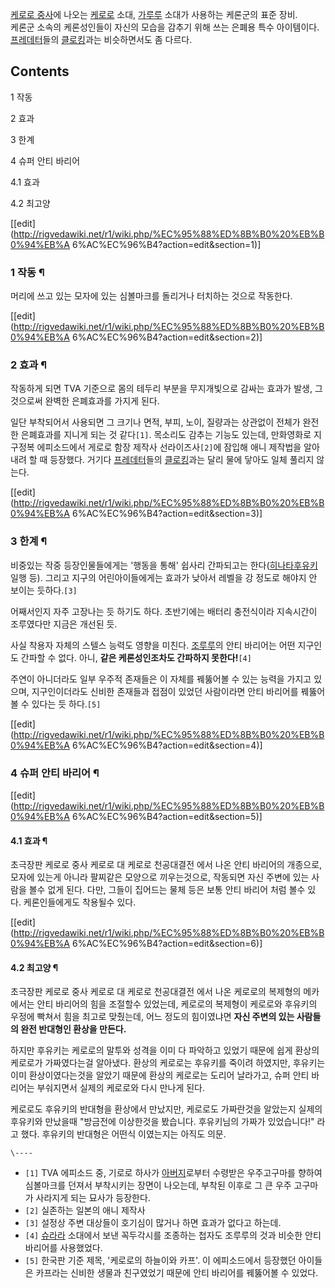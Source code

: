 [케로로 중사](%EC%BC%80%EB%A1%9C%EB%A1%9C%20%EC%A4%91%EC%82%AC.md)에 나오는
[케로로](%EC%BC%80%EB%A1%9C%EB%A1%9C.md) 소대,
[가루루](%EA%B0%80%EB%A3%A8%EB%A3%A8.md) 소대가 사용하는 케론군의 표준 장비.  
케론군 소속의 케론성인들이 자신의 모습을 감추기 위해 쓰는 은폐용 특수 아이템이다.
[프레데터](%ED%94%84%EB%A0%88%EB%8D%B0%ED%84%B0.md)들의
[클로킹](%ED%81%B4%EB%A1%9C%ED%82%B9.md)과는 비슷하면서도 좀 다르다.

## Contents

    

1 작동

2 효과

3 한계

4 슈퍼 안티 바리어

    

4.1 효과

4.2 최고양

[[edit](http://rigvedawiki.net/r1/wiki.php/%EC%95%88%ED%8B%B0%20%EB%B0%94%EB%A
6%AC%EC%96%B4?action=edit&section=1)]

### 1 작동 ¶

머리에 쓰고 있는 모자에 있는 심볼마크를 돌리거나 터치하는 것으로 작동한다.

[[edit](http://rigvedawiki.net/r1/wiki.php/%EC%95%88%ED%8B%B0%20%EB%B0%94%EB%A
6%AC%EC%96%B4?action=edit&section=2)]

### 2 효과 ¶

작동하게 되면 TVA 기준으로 몸의 테두리 부분을 무지개빛으로 감싸는 효과가 발생, 그것으로써 완벽한 은폐효과를 가지게 된다.

  

일단 부착되어서 사용되면 그 크기나 면적, 부피, 노이, 질량과는 상관없이 전체가 완전한 은폐효과를 지니게 되는 것 같다`[1]`. 목소리도
감추는 기능도 있는데, 만화영화로 지구정복 에피소드에서 게로로 함장 제작사 선라이즈사`[2]`에 잠입해 애니 제작법을 알아내려 할 때
등장했다. 거기다 [프레데터](%ED%94%84%EB%A0%88%EB%8D%B0%ED%84%B0.md)들의
[클로킹](%ED%81%B4%EB%A1%9C%ED%82%B9.md)과는 달리 물에 닿아도 일체 풀리지 않는다.

[[edit](http://rigvedawiki.net/r1/wiki.php/%EC%95%88%ED%8B%B0%20%EB%B0%94%EB%A
6%AC%EC%96%B4?action=edit&section=3)]

### 3 한계 ¶

비중있는 작중 등장인물들에게는 '행동을 통해' 쉽사리 간파되고는 한다([히나타후유키](%ED%9E%88%EB%82%98%ED%83%80%20%ED%9B%84%EC%9C%A0%ED%82%A4.md) 일행 등).
그리고 지구의 어린아이들에게는 효과가 낮아서 레벨을 강 정도로 해야지 안 보이는 듯하다.`[3]`

  

어째서인지 자주 고장나는 듯 하기도 하다. 초반기에는 배터리 충전식이라 지속시간이 조루였다만 지금은 개선된 듯.

  

사실 착용자 자체의 스텔스 능력도 영향을 미친다. [조루루](%EC%A1%B0%EB%A3%A8%EB%A3%A8.md)의 안티 바리어는
어떤 지구인도 간파할 수 없다. 아니, **같은 케론성인조차도 간파하지 못한다!**`[4]`

  

주연이 아니더라도 일부 우주적 존재들은 이 자체를 꿰뚫어볼 수 있는 능력을 가지고 있으며, 지구인이더라도 신비한 존재들과 접점이 있었던
사람이라면 안티 바리어를 꿰뚫어볼 수 있다는 듯 하다.`[5]`

  

[[edit](http://rigvedawiki.net/r1/wiki.php/%EC%95%88%ED%8B%B0%20%EB%B0%94%EB%A
6%AC%EC%96%B4?action=edit&section=4)]

### 4 슈퍼 안티 바리어 ¶

[[edit](http://rigvedawiki.net/r1/wiki.php/%EC%95%88%ED%8B%B0%20%EB%B0%94%EB%A
6%AC%EC%96%B4?action=edit&section=5)]

#### 4.1 효과 ¶

초극장판 케로로 중사 케로로 대 케로로 천공대결전 에서 나온 안티 바리어의 개종으로, 모자에 있는게 아니라 팔찌같은 모양으로 끼우는것으로,
작동되면 자신 주변에 있는 사람을 볼수 없게 된다. 다만, 그들이 집어드는 물체 등은 보통 안티 바리어 처럼 볼수 있다. 케론인들에게도
착용될수 있다.

[[edit](http://rigvedawiki.net/r1/wiki.php/%EC%95%88%ED%8B%B0%20%EB%B0%94%EB%A
6%AC%EC%96%B4?action=edit&section=6)]

#### 4.2 최고양 ¶

초극장판 케로로 중사 케로로 대 케로로 천공대결전 에서 나온 케로로의 복제형의 메카에서는 안티 바리어의 힘을 조절할수 있었는데, 케로로의
복제형이 케로로와 후유키의 우정에 빡쳐서 힘을 최고로 맞췄는데, 어느 정도의 힘이였냐면 **자신 주변의 있는 사람들의 완전 반대형인 환상을
만든다.**

  

하지만 후유키는 케로로의 말투와 성격을 이미 다 파악하고 있었기 때문에 쉽게 환상의 케로로가 가짜였다는걸 알아냈다. 환상의 케로로는 후유키를
죽이려 하였지만, 후유키는 이미 환상이였다는것을 알았기 때문에 환상의 케로로는 도리어 날라가고, 슈퍼 안티 바리어는 부숴지면서 실제의
케로로와 다시 만나게 된다.

  

케로로도 후유키의 반대형을 환상에서 만났지만, 케로로도 가짜란것을 알았는지 실제의 후유키와 만났을때 "방금전에 이상한것을 봤습니다.
후유키님의 가짜가 있었습니다!" 라고 했다. 후유키의 반대형은 어떤식 이였는지는 아직도 의문.

  

`\----`

  * `[1]` TVA 에피소드 중, 기로로 하사가 [아버지](%EC%95%84%EB%B2%84%EC%A7%80.md)로부터 수령받은 우주고구마를 향하여 심볼마크를 던져서 부착시키는 장면이 나오는데, 부착된 이후로 그 큰 우주 고구마가 사라지게 되는 묘사가 등장한다.
  * `[2]` 실존하는 일본의 애니 제작사
  * `[3]` 설정상 주변 대상들이 호기심이 많거나 하면 효과가 없다고 하는데.
  * `[4]` [슈라라](%EC%8A%88%EB%9D%BC%EB%9D%BC.md) 소대에서 보낸 꼭두각시를 조종하는 첩자도 조루루의 것과 비슷한 안티 바리어를 사용했었다.
  * `[5]` 한국판 기준 제목, '케로로의 하늘이와 카프'. 이 에피소드에서 등장했던 아이들은 카프라는 신비한 생물과 친구였었기 때문에 안티 바리어를 꿰뚫어볼 수 있었다.

